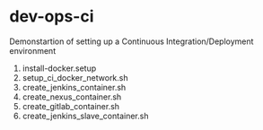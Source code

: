# dev-ops-ci
Demonstartion of setting up a Continuous Integration/Deployment environment

1. install-docker.setup
2. setup_ci_docker_network.sh
3. create_jenkins_container.sh
4. create_nexus_container.sh
5. create_gitlab_container.sh
6. create_jenkins_slave_container.sh
